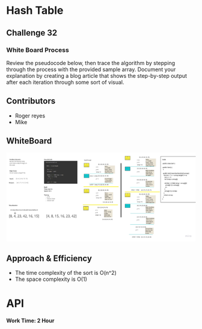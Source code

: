 # Hash Table

## Challenge 32

### White Board Process
Review the pseudocode below, then trace the algorithm by stepping through the process with the provided sample array. Document your explanation by creating a blog article that shows the step-by-step output after each iteration through some sort of visual.
## Contributors
- Roger reyes
- Mike

## WhiteBoard

![Whiteboard brackets](img/sortWhiteBord.jpeg)

## Approach & Efficiency


- The time complexity of the sort is O(n^2)
- The space complexity is O(1)

# API



#### Work Time: 2 Hour

